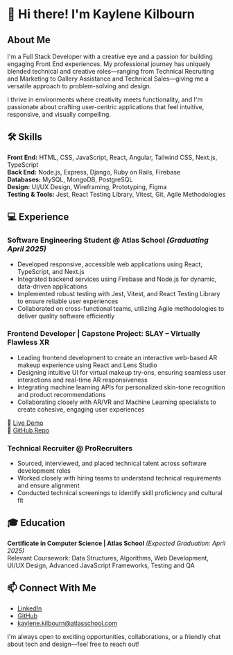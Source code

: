 # 👋 Hi there! I'm Kaylene Kilbourn

## About Me

I'm a Full Stack Developer with a creative eye and a passion for building engaging Front End experiences. My professional journey has uniquely blended technical and creative roles—ranging from Technical Recruiting and Marketing to Gallery Assistance and Technical Sales—giving me a versatile approach to problem-solving and design.

I thrive in environments where creativity meets functionality, and I'm passionate about crafting user-centric applications that feel intuitive, responsive, and visually compelling.

## 🛠 Skills

**Front End:** HTML, CSS, JavaScript, React, Angular, Tailwind CSS, Next.js, TypeScript\
**Back End:** Node.js, Express, Django, Ruby on Rails, Firebase\
**Databases:** MySQL, MongoDB, PostgreSQL\
**Design:** UI/UX Design, Wireframing, Prototyping, Figma\
**Testing & Tools:** Jest, React Testing Library, Vitest, Git, Agile Methodologies

## 💻 Experience

### Software Engineering Student @ Atlas School *(Graduating April 2025)*

- Developed responsive, accessible web applications using React, TypeScript, and Next.js
- Integrated backend services using Firebase and Node.js for dynamic, data-driven applications
- Implemented robust testing with Jest, Vitest, and React Testing Library to ensure reliable user experiences
- Collaborated on cross-functional teams, utilizing Agile methodologies to deliver quality software efficiently

### Frontend Developer | Capstone Project: SLAY – Virtually Flawless XR

- Leading frontend development to create an interactive web-based AR makeup experience using React and Lens Studio
- Designing intuitive UI for virtual makeup try-ons, ensuring seamless user interactions and real-time AR responsiveness
- Integrating machine learning APIs for personalized skin-tone recognition and product recommendations
- Collaborating closely with AR/VR and Machine Learning specialists to create cohesive, engaging user experiences

 🔗 [Live Demo](https://lnkd.in/gVZCaie4)\
 📂 [GitHub Repo](https://github.com/Srixx24/CapstoneSLAY)

### Technical Recruiter @ ProRecruiters

- Sourced, interviewed, and placed technical talent across software development roles
- Worked closely with hiring teams to understand technical requirements and ensure alignment
- Conducted technical screenings to identify skill proficiency and cultural fit

## 🎓 Education

**Certificate in Computer Science | Atlas School** *(Expected Graduation: April 2025)*\
Relevant Coursework: Data Structures, Algorithms, Web Development, UI/UX Design, Advanced JavaScript Frameworks, Testing and QA

## 📫 Connect With Me

- [LinkedIn](https://www.linkedin.com/in/kaylenekilbourn/)
- [GitHub](https://github.com/KayKilb)
- kaylene.kilbourn@atlasschool.com

I'm always open to exciting opportunities, collaborations, or a friendly chat about tech and design—feel free to reach out!
